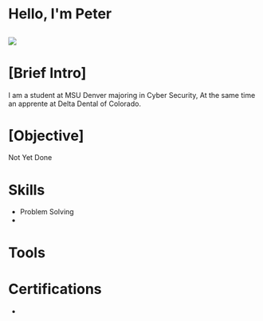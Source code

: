 # Hello, I'm Peter
 <a href="https://www.linkedin.com/in/peter-mutai/"> <img src="https://img.shields.io/badge/LinkedIn-0077B5?style=for-the-badge&logo=linkedin&logoColor=white" /> </a>
 ---
# [Brief Intro]
<p>
  I am a student at MSU Denver majoring in Cyber Security, At the same time an apprente at Delta Dental of Colorado.
</p>

# [Objective]
<p>
  Not Yet Done
</p>

# Skills
* Problem Solving
* 

# Tools
<!--- Create a list of all the tools i have used before --->
<!---Then Describe How i used them --->
# Certifications
* 
# 


 
